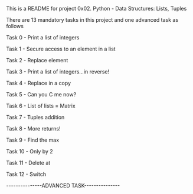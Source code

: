 This is a README for project 0x02. Python - Data Structures: Lists, Tuples

There are 13 mandatory tasks in this project and one advanced task as follows

Task 0 - Print a list of integers

Task 1 - Secure access to an element in a list

Task 2 - Replace element

Task 3 - Print a list of integers...in reverse!

Task 4 - Replace in a copy

Task 5 - Can you C me now?

Task 6 - List of lists = Matrix

Task 7 - Tuples addition

Task 8 - More returns!

Task 9 - Find the max

Task 10 - Only by 2

Task 11 - Delete at

Task 12 - Switch

---------------ADVANCED TASK---------------
